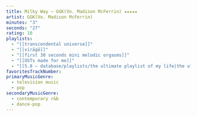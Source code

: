 ```yaml
---
title: Milky Way — GGK(Vo. Madison McFerrin) ★★★★★
artist: GGK(Vo. Madison McFerrin)
minutes: "3"
seconds: "27"
rating: 10
playlists:
  - "[[transcendental universe]]"
  - "[[virāgō]]"
  - "[[first 30 seconds mini melodic orgasms]]"
  - "[[OSTs made for me]]"
  - "[[5.8 — database/playlists/the ultimate playlist of my life|the ultimate playlist of my life]]"
favoritesTrackNumber:
primaryMusicGenre:
  - television music
  - pop
secondaryMusicGenre:
  - contemporary r&b
  - dance-pop
---
```

